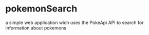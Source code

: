 # pokemonSearch
a simple web application wich uses the PokeApi API to search for information about pokemons
